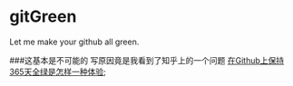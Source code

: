 # gitGreen
Let me make your github all green.

###这基本是不可能的
写原因竟是我看到了知乎上的一个问题 [在Github上保持365天全绿是怎样一种体验](http://www.zhihu.com/question/34043434);
